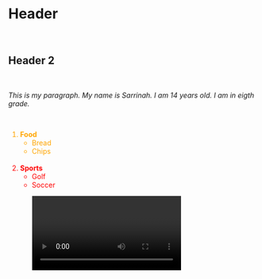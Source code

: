 <h1>Header</h1>
<br>
<h2>Header 2</h2>
<br>
<p><i>This is my paragraph. My name is Sarrinah. I am 14 years old. I am in eigth grade.</i></p>
<br>
<ol>
 <li style="color:Orange;"><b>Food</b>
<ul>
<li> Bread</li>
<li> Chips</li>
</ul>
</li>
 <br>
 <li style="color:Red;"><b>Sports</b>
<ul>
<li> Golf</li>
<li> Soccer</li>

<video>https://www.youtube.com/watch?v=ZfVapyLbXD0</video>
